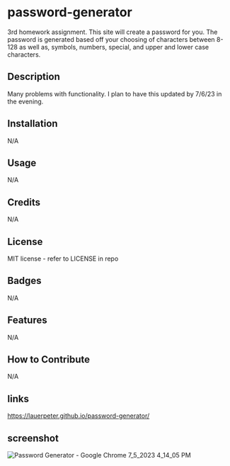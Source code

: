 # password-generator
3rd homework assignment. This site will create a password for you. The password is generated based off your choosing of characters between 8-128 as well as, symbols, numbers, special, and upper and lower case characters. 

## Description 
Many problems with functionality. I plan to have this updated by 7/6/23 in the evening. 


## Installation

N/A

## Usage 
N/A

## Credits

N/A

## License

MIT license - refer to LICENSE in repo

## Badges

N/A

## Features

N/A

## How to Contribute
N/A

## links
https://lauerpeter.github.io/password-generator/

## screenshot
![Password Generator - Google Chrome 7_5_2023 4_14_05 PM](https://github.com/LauerPeter/password-generator/assets/135652706/40cf97a0-a51a-428e-9ef1-54273ac637ba)

